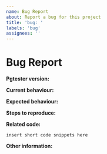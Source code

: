 ```yaml
---
name: Bug Report
about: Report a bug for this project
title: 'bug: '
labels: 'bug'
assignees: ''
---
```


# Bug Report

**Pgtester version:**

<!-- Please specify commit or tag version. -->

**Current behaviour:**

<!-- Describe how the bug manifests. -->

**Expected behaviour:**

<!-- Describe what you expect the behavior to be without the bug. -->

**Steps to reproduce:**

<!-- Explain the steps required to duplicate the issue, especially if you are able to provide sample code. -->

**Related code:**

<!-- If you are able to illustrate the bug or feature request with an example, please provide it here. -->

```
insert short code snippets here
```

**Other information:**

<!-- List any other information that is relevant to your issue. Related issues, suggestions on how to fix, Stack Overflow links, forum links, etc. -->

